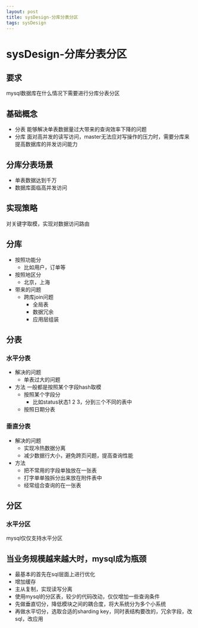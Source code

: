 ```yaml
--- 
layout: post 
title: sysDesign-分库分表分区 
tags: sysDesign 
---
```

# sysDesign-分库分表分区
## 要求
mysql数据库在什么情况下需要进行分库分表分区

## 基础概念
* 分表 能够解决单表数据量过大带来的查询效率下降的问题
* 分库 面对高并发的读写访问，master无法应对写操作的压力时，需要分库来提高数据库的并发访问能力

## 分库分表场景
* 单表数据达到千万
* 数据库面临高并发访问

## 实现策略
对关键字取模，实现对数据访问路由

## 分库
* 按照功能分
    * 比如用户，订单等
* 按照地区分
    * 北京，上海
* 带来的问题
    * 跨库join问题
        * 全局表
        * 数据冗余
        * 应用层组装

## 分表
  
### 水平分表
* 解决的问题
    * 单表过大的问题
* 方法 一般都是按照某个字段hash取模
    * 按照某个字段分
        * 比如status状态1 2 3，分到三个不同的表中
    * 按照日期分表
### 垂直分表
* 解决的问题
    * 实现冷热数据分离
    * 减少数据行大小，避免跨页问题，提高查询性能
* 方法
    * 把不常用的字段单独放在一张表
    * 打字单单独拆分出来放在附件表中
    * 经常组合查询的在一张表

## 分区
### 水平分区
mysql仅仅支持水平分区

## 当业务规模越来越大时，mysql成为瓶颈
* 最基本的首先在sql层面上进行优化
* 增加缓存
* 主从复制，实现读写分离
* 使用mysql的分区表，较少的代码改动，仅仅增加一些查询条件
* 先做垂直切分，降低模块之间的耦合度，将大系统分为多个小系统
* 再做水平切分，选取合适的sharding key，同时表结构要改的，冗余字段，改sql，改应用

